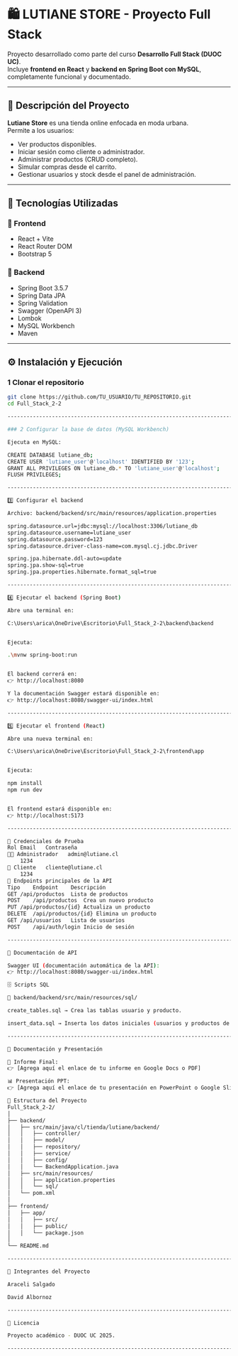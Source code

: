 # 🛍️ LUTIANE STORE - Proyecto Full Stack

Proyecto desarrollado como parte del curso **Desarrollo Full Stack (DUOC UC)**.  
Incluye **frontend en React** y **backend en Spring Boot con MySQL**, completamente funcional y documentado.

---

## 🚀 Descripción del Proyecto

**Lutiane Store** es una tienda online enfocada en moda urbana.  
Permite a los usuarios:
- Ver productos disponibles.
- Iniciar sesión como cliente o administrador.
- Administrar productos (CRUD completo).
- Simular compras desde el carrito.
- Gestionar usuarios y stock desde el panel de administración.

---

## 🧰 Tecnologías Utilizadas

### 🔹 Frontend
- React + Vite  
- React Router DOM  
- Bootstrap 5  

### 🔹 Backend
- Spring Boot 3.5.7  
- Spring Data JPA  
- Spring Validation  
- Swagger (OpenAPI 3)  
- Lombok  
- MySQL Workbench  
- Maven  

---

## ⚙️ Instalación y Ejecución

### 1️ Clonar el repositorio
```bash
git clone https://github.com/TU_USUARIO/TU_REPOSITORIO.git
cd Full_Stack_2-2

--------------------------------------------------------------------------

### 2️ Configurar la base de datos (MySQL Workbench)

Ejecuta en MySQL:

CREATE DATABASE lutiane_db;
CREATE USER 'lutiane_user'@'localhost' IDENTIFIED BY '123';
GRANT ALL PRIVILEGES ON lutiane_db.* TO 'lutiane_user'@'localhost';
FLUSH PRIVILEGES;

--------------------------------------------------------------------------

3️⃣ Configurar el backend

Archivo: backend/backend/src/main/resources/application.properties

spring.datasource.url=jdbc:mysql://localhost:3306/lutiane_db
spring.datasource.username=lutiane_user
spring.datasource.password=123
spring.datasource.driver-class-name=com.mysql.cj.jdbc.Driver

spring.jpa.hibernate.ddl-auto=update
spring.jpa.show-sql=true
spring.jpa.properties.hibernate.format_sql=true

--------------------------------------------------------------------------

4️⃣ Ejecutar el backend (Spring Boot)

Abre una terminal en:

C:\Users\arica\OneDrive\Escritorio\Full_Stack_2-2\backend\backend


Ejecuta:

.\mvnw spring-boot:run


El backend correrá en:
👉 http://localhost:8080

Y la documentación Swagger estará disponible en:
👉 http://localhost:8080/swagger-ui/index.html

--------------------------------------------------------------------------

5️⃣ Ejecutar el frontend (React)

Abre una nueva terminal en:

C:\Users\arica\OneDrive\Escritorio\Full_Stack_2-2\frontend\app


Ejecuta:

npm install
npm run dev


El frontend estará disponible en:
👉 http://localhost:5173

--------------------------------------------------------------------------

👤 Credenciales de Prueba
Rol	Email	Contraseña
🧑‍💼 Administrador	admin@lutiane.cl
	1234
🛒 Cliente	cliente@lutiane.cl
	1234
🧩 Endpoints principales de la API
Tipo	Endpoint	Descripción
GET	/api/productos	Lista de productos
POST	/api/productos	Crea un nuevo producto
PUT	/api/productos/{id}	Actualiza un producto
DELETE	/api/productos/{id}	Elimina un producto
GET	/api/usuarios	Lista de usuarios
POST	/api/auth/login	Inicio de sesión

--------------------------------------------------------------------------

🧪 Documentación de API

Swagger UI (documentación automática de la API):
👉 http://localhost:8080/swagger-ui/index.html

🗄️ Scripts SQL

📁 backend/backend/src/main/resources/sql/

create_tables.sql → Crea las tablas usuario y producto.

insert_data.sql → Inserta los datos iniciales (usuarios y productos de prueba).

--------------------------------------------------------------------------

🧾 Documentación y Presentación

📘 Informe Final:
👉 [Agrega aquí el enlace de tu informe en Google Docs o PDF]

📊 Presentación PPT:
👉 [Agrega aquí el enlace de tu presentación en PowerPoint o Google Slides]

🧱 Estructura del Proyecto
Full_Stack_2-2/
│
├── backend/
│   ├── src/main/java/cl/tienda/lutiane/backend/
│   │   ├── controller/
│   │   ├── model/
│   │   ├── repository/
│   │   ├── service/
│   │   ├── config/
│   │   └── BackendApplication.java
│   ├── src/main/resources/
│   │   ├── application.properties
│   │   └── sql/
│   └── pom.xml
│
├── frontend/
│   ├── app/
│   │   ├── src/
│   │   ├── public/
│   │   └── package.json
│
└── README.md

--------------------------------------------------------------------------

👥 Integrantes del Proyecto

Araceli Salgado

David Albornoz

--------------------------------------------------------------------------

🧱 Licencia

Proyecto académico - DUOC UC 2025.

--------------------------------------------------------------------------

